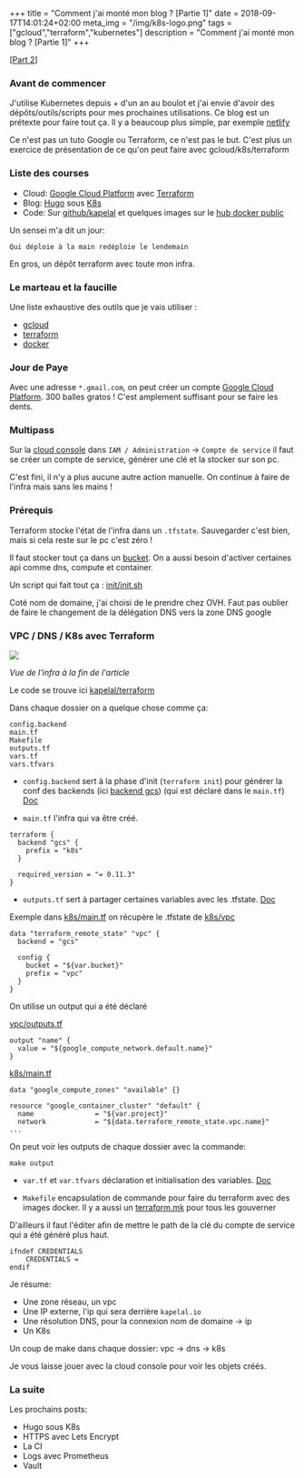 +++
title = "Comment j'ai monté mon blog ? [Partie 1]"
date = 2018-09-17T14:01:24+02:00
meta_img = "/img/k8s-logo.png"
tags = ["gcloud","terraform","kubernetes"]
description = "Comment j'ai monté mon blog ? [Partie 1]"
+++

[[Part 2](http://kapelal.io/blog/creation-du-blog-partie-2)]

### Avant de commencer

J'utilise Kubernetes depuis + d'un an au boulot et j'ai envie d'avoir des dépôts/outils/scripts pour mes prochaines utilisations. Ce blog est un prétexte pour faire tout ça.
Il y a beaucoup plus simple, par exemple [netlify](https://www.netlify.com/)

Ce n'est pas un tuto Google ou Terraform, ce n'est pas le but. C'est plus un exercice de présentation de ce qu'on peut faire avec gcloud/k8s/terraform

### Liste des courses

+ Cloud: [Google Cloud Platform](https://cloud.google.com/) avec [Terraform](https://www.terraform.io/)
+ Blog: [Hugo](https://gohugo.io/) sous [K8s](https://kubernetes.io/)
+ Code: Sur [github/kapelal](https://github.com/kapelal) et quelques images sur le [hub docker public](https://hub.docker.com/)

Un sensei m'a dit un jour:

```text
Qui déploie à la main redéploie le lendemain
```

En gros, un dépôt terraform avec toute mon infra.

### Le marteau et la faucille

Une liste exhaustive des outils que je vais utiliser :

+ [gcloud](https://cloud.google.com/sdk/install)
+ [terraform](https://www.terraform.io/downloads.html)
+ [docker](https://www.docker.com/get-started)

### Jour de Paye

Avec une adresse `*.gmail.com`, on peut créer un compte [Google Cloud Platform](https://cloud.google.com/). 300 balles gratos ! C'est amplement suffisant pour se faire les dents.

### Multipass

Sur la [cloud console](https://console.cloud.google.com/) dans `IAM / Administration` -> `Compte de service` il faut se créer un compte de service, générer une clé et la stocker sur son pc.

C'est fini, il n'y a plus aucune autre action manuelle.
On continue à faire de l'infra mais sans les mains !

### Prérequis

Terraform stocke l'état de l'infra dans un `.tfstate`. Sauvegarder c'est bien, mais si cela reste sur le pc c'est zéro !

Il faut stocker tout ça dans un [bucket](https://cloud.google.com/storage/docs/creating-buckets).
On a aussi besoin d'activer certaines api comme dns, compute et container.

Un script qui fait tout ça : [init/init.sh](https://github.com/kapelal/terraform/blob/master/init/init.sh)

Coté nom de domaine, j'ai choisi de le prendre chez OVH. Faut pas oublier de faire le changement de la délégation DNS vers la zone DNS google

### VPC / DNS / K8s avec Terraform

![](/img/1-blog-creation/infra-kapelal.png)

*Vue de l'infra à la fin de l'article*

Le code se trouve ici [kapelal/terraform](https://github.com/kapelal/terraform)

Dans chaque dossier on a quelque chose comme ça:

```
config.backend
main.tf
Makefile
outputs.tf
vars.tf
vars.tfvars
```

+ `config.backend` sert à la phase d'init (`terraform init`) pour générer la conf des backends (ici [backend gcs](https://www.terraform.io/docs/backends/types/gcs.html)) (qui est déclaré dans le `main.tf`) [Doc](https://www.terraform.io/docs/backends/config.html)

+ `main.tf` l'infra qui va être créé.

```
terraform {
  backend "gcs" {
    prefix = "k8s"
  }

  required_version = "= 0.11.3"
}
```

+ `outputs.tf` sert à partager certaines variables avec les .tfstate. [Doc](https://www.terraform.io/intro/getting-started/outputs.html)

Exemple dans [k8s/main.tf](https://github.com/kapelal/terraform/blob/master/k8s/main.tf) on récupère le .tfstate de [k8s/vpc](https://github.com/kapelal/terraform/tree/master/vpc)
```
data "terraform_remote_state" "vpc" {
  backend = "gcs"

  config {
    bucket = "${var.bucket}"
    prefix = "vpc"
  }
}
```

On utilise un output qui a été déclaré

[vpc/outputs.tf](https://github.com/kapelal/terraform/blob/master/vpc/outputs.tf)
```
output "name" {
  value = "${google_compute_network.default.name}"
}
```

[k8s/main.tf](https://github.com/kapelal/terraform/blob/master/k8s/main.tf)
```
data "google_compute_zones" "available" {}

resource "google_container_cluster" "default" {
  name               = "${var.project}"
  network            = "${data.terraform_remote_state.vpc.name}"
...
```

On peut voir les outputs de chaque dossier avec la commande:
```
make output
```

+ `var.tf` et `var.tfvars` déclaration et initialisation des variables. [Doc](https://www.terraform.io/intro/getting-started/variables.html)

+ `Makefile` encapsulation de commande pour faire du terraform avec des images docker. Il y a aussi un [terraform.mk](https://github.com/kapelal/terraform/blob/master/terraform.mk) pour tous les gouverner

D'ailleurs il faut l'éditer afin de mettre le path de la clé du compte de service qui a été généré plus haut.
```
ifndef CREDENTIALS
	CREDENTIALS =
endif
```

Je résume:

+ Une zone réseau, un vpc
+ Une IP externe, l'ip qui sera derrière `kapelal.io`
+ Une résolution DNS, pour la connexion nom de domaine -> ip
+ Un K8s

Un coup de make dans chaque dossier: vpc -> dns -> k8s

Je vous laisse jouer avec la cloud console pour voir les objets créés.

### La suite

Les prochains posts:

+ Hugo sous K8s
+ HTTPS avec Lets Encrypt
+ La CI
+ Logs avec Prometheus
+ Vault
